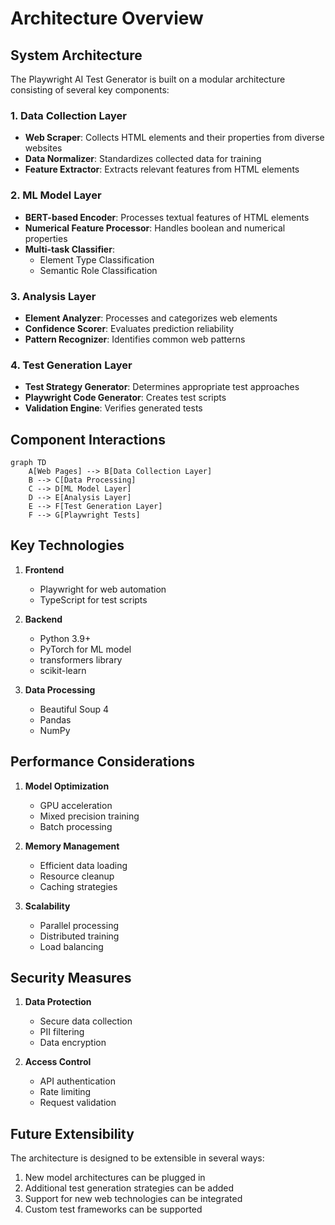 # Architecture Overview

## System Architecture

The Playwright AI Test Generator is built on a modular architecture consisting of several key components:

### 1. Data Collection Layer
- **Web Scraper**: Collects HTML elements and their properties from diverse websites
- **Data Normalizer**: Standardizes collected data for training
- **Feature Extractor**: Extracts relevant features from HTML elements

### 2. ML Model Layer
- **BERT-based Encoder**: Processes textual features of HTML elements
- **Numerical Feature Processor**: Handles boolean and numerical properties
- **Multi-task Classifier**: 
  - Element Type Classification
  - Semantic Role Classification

### 3. Analysis Layer
- **Element Analyzer**: Processes and categorizes web elements
- **Confidence Scorer**: Evaluates prediction reliability
- **Pattern Recognizer**: Identifies common web patterns

### 4. Test Generation Layer
- **Test Strategy Generator**: Determines appropriate test approaches
- **Playwright Code Generator**: Creates test scripts
- **Validation Engine**: Verifies generated tests

## Component Interactions

```mermaid
graph TD
    A[Web Pages] --> B[Data Collection Layer]
    B --> C[Data Processing]
    C --> D[ML Model Layer]
    D --> E[Analysis Layer]
    E --> F[Test Generation Layer]
    F --> G[Playwright Tests]
```

## Key Technologies

1. **Frontend**
   - Playwright for web automation
   - TypeScript for test scripts

2. **Backend**
   - Python 3.9+
   - PyTorch for ML model
   - transformers library
   - scikit-learn

3. **Data Processing**
   - Beautiful Soup 4
   - Pandas
   - NumPy

## Performance Considerations

1. **Model Optimization**
   - GPU acceleration
   - Mixed precision training
   - Batch processing

2. **Memory Management**
   - Efficient data loading
   - Resource cleanup
   - Caching strategies

3. **Scalability**
   - Parallel processing
   - Distributed training
   - Load balancing

## Security Measures

1. **Data Protection**
   - Secure data collection
   - PII filtering
   - Data encryption

2. **Access Control**
   - API authentication
   - Rate limiting
   - Request validation

## Future Extensibility

The architecture is designed to be extensible in several ways:
1. New model architectures can be plugged in
2. Additional test generation strategies can be added
3. Support for new web technologies can be integrated
4. Custom test frameworks can be supported
